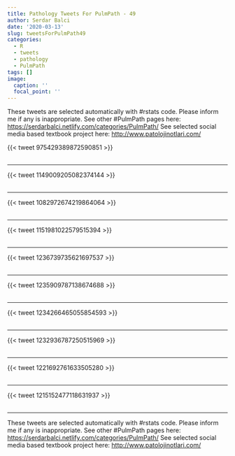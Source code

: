 ```yaml
---
title: Pathology Tweets For PulmPath - 49
author: Serdar Balci
date: '2020-03-13'
slug: tweetsForPulmPath49
categories:
  - R
  - tweets
  - pathology
  - PulmPath
tags: []
image:
  caption: ''
  focal_point: ''
---
```



These tweets are selected automatically with #rstats code. Please inform me if any is inappropriate.
See other #PulmPath pages here: https://serdarbalci.netlify.com/categories/PulmPath/ 
See selected social media based textbook project here: http://www.patolojinotlari.com/

{{< tweet 975429389872590851 >}}
<br>
<br>
<hr>
{{< tweet 1149009205082374144 >}}
<br>
<br>
<hr>
{{< tweet 1082972674219864064 >}}
<br>
<br>
<hr>
{{< tweet 1151981022579515394 >}}
<br>
<br>
<hr>
{{< tweet 1236739735621697537 >}}
<br>
<br>
<hr>
{{< tweet 1235909787138674688 >}}
<br>
<br>
<hr>
{{< tweet 1234266465055854593 >}}
<br>
<br>
<hr>
{{< tweet 1232936787250515969 >}}
<br>
<br>
<hr>
{{< tweet 1221692761633505280 >}}
<br>
<br>
<hr>
{{< tweet 1215152477118631937 >}}
<br>
<br>
<hr>


These tweets are selected automatically with #rstats code. Please inform me if any is inappropriate.
See other #PulmPath pages here: https://serdarbalci.netlify.com/categories/PulmPath/ 
See selected social media based textbook project here: http://www.patolojinotlari.com/
